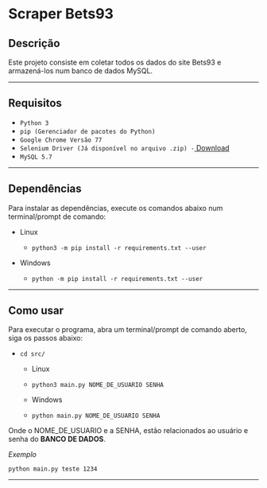 # Scraper Bets93

## Descrição
Este projeto consiste em coletar todos os dados do site Bets93 e armazená-los num banco de dados MySQL.

---
## Requisitos

* `Python 3`
* `pip (Gerenciador de pacotes do Python)`
* `Google Chrome Versão 77`
* `Selenium Driver (Já disponível no arquivo .zip) -`[ Download](https://chromedriver.storage.googleapis.com/index.html?path=77.0.3865.40/)
* `MySQL 5.7`
  
---
## Dependências

Para instalar as dependências, execute os comandos abaixo num terminal/prompt de comando:

* Linux
  * `python3 -m pip install -r requirements.txt --user`

* Windows
  * `python -m pip install -r requirements.txt --user`

---
## Como usar

Para executar o programa, abra um terminal/prompt de comando aberto, siga os passos abaixo:
* `cd src/`
  * Linux
  * `python3 main.py NOME_DE_USUARIO SENHA`

  * Windows
  * `python main.py NOME_DE_USUARIO SENHA`

Onde o NOME_DE_USUARIO e a SENHA, estão relacionados ao usuário e senha do **BANCO DE DADOS**.

*Exemplo*

`python main.py teste 1234`

---